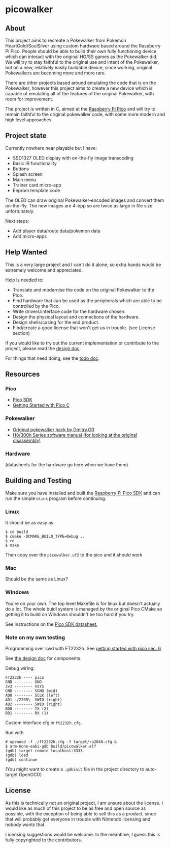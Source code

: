 # picowalker

## About

This project aims to recreate a Pokewalker from Pokemon HeartGold/SoulSilver using custom hardware based around the Raspberry Pi Pico.
People should be able to build their own fully functioning device which can interact with the original HG/SS games as the Pokewalker did.
We will try to stay faithful to the original use and intent of the Pokewalker, but on a new, relatively easily buildable device, since working, original Pokewalkers are becoming more and more rare.

There are other projects based around emulating the code that is on the Pokewalker, however this project aims to create a new device which is capable of emulating all of the features of the original Pokewalker, with room for improvement.

The project is written in C, aimed at the [Raspberry Pi Pico](https://www.raspberrypi.org/documentation/rp2040/getting-started/#getting-started-with-c) and will try to remain faithful to the original pokewalker code, with some more modern and high level approaches.


## Project state

Currently nowhere near playable but I have:

- SSD1327 OLED display with on-the-fly image transcoding
- Basic IR functionality
- Buttons
- Splash screen
- Main menu
- Trainer card micro-app
- Eeprom template code

The OLED can draw original Pokewalker-encoded images and convert them on-the-fly.
The new images are 4-bpp so are twice as large in file size unfortunately.

Next steps:

- Add player data/route data/pokemon data
- Add micro-apps


## Help Wanted

This is a very large project and I can't do it alone, so extra hands would be extremely welcome and appreciated.

Help is needed to:
- Translate and modernise the code on the original Pokewalker to the Pico.
- Find hardware that can be used as the peripherals which are able to be controlled by the Pico.
- Write drivers/interface code for the hardware chosen.
- Design the physical layout and connections of the hardware.
- Design shells/casing for the end product.
- Find/create a good license that won't get us in trouble. (see License section)


If you would like to try out the current implementation or contribute to the project, please read
the [design doc](./docs/DESIGN.md).

For things that need doing, see the [todo doc](./docs/TODO.md).



## Resources

### Pico
- [Pico SDK](https://github.com/raspberrypi/pico-sdk)
- [Getting Started with Pico C](https://www.raspberrypi.org/documentation/rp2040/getting-started/#getting-started-with-c)


### Pokewalker
- [Original pokewalker hack by Dmitry.GR](http://dmitry.gr/?r=05.Projects&proj=28.%20pokewalker)
- [H8/300h Series software manual (for looking at the original disassembly)](https://www.renesas.com/us/en/document/mah/h8300h-series-software-manual)


### Hardware
(datasheets for the hardware go here when we have them)


## Building and Testing

Make sure you have installed and built the [Raspberry Pi Pico SDK](https://datasheets.raspberrypi.org/pico/raspberry-pi-pico-c-sdk.pdf) and can run the simple `blink` program before continuing.

### Linux
It should be as easy as
```
$ cd build
$ cmake -DCMAKE_BUILD_TYPE=Debug ..
$ cd ..
$ make
```

Then copy over the `picowalker.uf2` to the pico and it should work

### Mac
Should be the same as Linux?


### Windows
You're on your own.
The top level Makefile is for linux but doesn't actually do a lot.
The whole buidl system is managed by the original Pico CMake so getting it to build on Windows shouldn't be too hard if you try.

See instructions on the [Pico SDK datasheet.](https://datasheets.raspberrypi.org/pico/raspberry-pi-pico-c-sdk.pdf)


### Note on my own testing

Programming over swd with FT2232h.
See [getting started with pico sec. 6](https://datasheets.raspberrypi.com/pico/getting-started-with-pico.pdf)

See [the design doc](docs/DESIGN.md#witing-diagram) for components.

Debug wiring:

```
FT2232h	---- pico
GND -------- GND
3v3 -------- VSYS
GND -------- SGND (mid)
AD0 -------- SCLK (left)
AD1 -/220R\- SWIO (right)
AD2 -------- SWIO (right)
BD0 -------- TX (2)
BD1 -------- RX (1)
```

Custom interface cfg in `ft2232h.cfg`.

Run with
```
# openocd -f ./ft2232h.cfg -f target/rp2040.cfg &
$ arm-none-eabi-gdb build/picowalker.elf
(gdb) target remote localhost:3333
(gdb) load
(gdb) continue
```

(You might want to create a `.gdbinit` file in the project directory to auto-target OpenOCD)


## License

As this is technically not an original project, I am unsure about the license.
I would like as much of this project to be as free and open source as possible, with the exception of being able to sell this as a product, since that will probably get everyone in trouble with Nintendo licensing and nobody wants that.

Licensing suggestions would be welcome. In the meantime, I guess this is fully copyrighted to the contributors.



